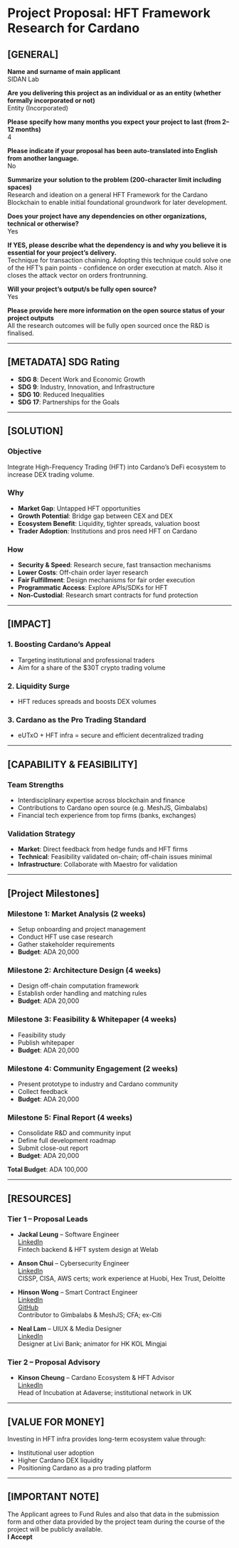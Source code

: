 # Project Proposal: HFT Framework Research for Cardano

## [GENERAL]

**Name and surname of main applicant**  
SIDAN Lab

**Are you delivering this project as an individual or as an entity (whether formally incorporated or not)**  
Entity (Incorporated)

**Please specify how many months you expect your project to last (from 2–12 months)**  
4

**Please indicate if your proposal has been auto-translated into English from another language.**  
No

**Summarize your solution to the problem (200-character limit including spaces)**  
Research and ideation on a general HFT Framework for the Cardano Blockchain to enable initial foundational groundwork for later development.

**Does your project have any dependencies on other organizations, technical or otherwise?**  
Yes

**If YES, please describe what the dependency is and why you believe it is essential for your project’s delivery.**  
Technique for transaction chaining. Adopting this technique could solve one of the HFT’s pain points - confidence on order execution at match. Also it closes the attack vector on orders frontrunning.

**Will your project’s output/s be fully open source?**  
Yes

**Please provide here more information on the open source status of your project outputs**  
All the research outcomes will be fully open sourced once the R&D is finalised.

---

## [METADATA] SDG Rating

- **SDG 8**: Decent Work and Economic Growth  
- **SDG 9**: Industry, Innovation, and Infrastructure  
- **SDG 10**: Reduced Inequalities  
- **SDG 17**: Partnerships for the Goals  

---

## [SOLUTION]

### Objective

Integrate High-Frequency Trading (HFT) into Cardano’s DeFi ecosystem to increase DEX trading volume.

### Why

- **Market Gap**: Untapped HFT opportunities
- **Growth Potential**: Bridge gap between CEX and DEX
- **Ecosystem Benefit**: Liquidity, tighter spreads, valuation boost
- **Trader Adoption**: Institutions and pros need HFT on Cardano

### How

- **Security & Speed**: Research secure, fast transaction mechanisms
- **Lower Costs**: Off-chain order layer research
- **Fair Fulfillment**: Design mechanisms for fair order execution
- **Programmatic Access**: Explore APIs/SDKs for HFT
- **Non-Custodial**: Research smart contracts for fund protection

---

## [IMPACT]

### 1. Boosting Cardano’s Appeal

- Targeting institutional and professional traders
- Aim for a share of the $30T crypto trading volume

### 2. Liquidity Surge

- HFT reduces spreads and boosts DEX volumes

### 3. Cardano as the Pro Trading Standard

- eUTxO + HFT infra = secure and efficient decentralized trading

---

## [CAPABILITY & FEASIBILITY]

### Team Strengths

- Interdisciplinary expertise across blockchain and finance
- Contributions to Cardano open source (e.g. MeshJS, Gimbalabs)
- Financial tech experience from top firms (banks, exchanges)

### Validation Strategy

- **Market**: Direct feedback from hedge funds and HFT firms
- **Technical**: Feasibility validated on-chain; off-chain issues minimal
- **Infrastructure**: Collaborate with Maestro for validation

---

## [Project Milestones]

### Milestone 1: Market Analysis (2 weeks)

- Setup onboarding and project management  
- Conduct HFT use case research  
- Gather stakeholder requirements  
- **Budget**: ADA 20,000

### Milestone 2: Architecture Design (4 weeks)

- Design off-chain computation framework  
- Establish order handling and matching rules  
- **Budget**: ADA 20,000

### Milestone 3: Feasibility & Whitepaper (4 weeks)

- Feasibility study  
- Publish whitepaper  
- **Budget**: ADA 20,000

### Milestone 4: Community Engagement (2 weeks)

- Present prototype to industry and Cardano community  
- Collect feedback  
- **Budget**: ADA 20,000

### Milestone 5: Final Report (4 weeks)

- Consolidate R&D and community input  
- Define full development roadmap  
- Submit close-out report  
- **Budget**: ADA 20,000

**Total Budget**: ADA 100,000

---

## [RESOURCES]

### Tier 1 – Proposal Leads

- **Jackal Leung** – Software Engineer  
  [LinkedIn](https://www.linkedin.com/in/jackalleung/)  
  Fintech backend & HFT system design at Welab

- **Anson Chui** – Cybersecurity Engineer  
  [LinkedIn](https://www.linkedin.com/in/anson-chui-219816158/)  
  CISSP, CISA, AWS certs; work experience at Huobi, Hex Trust, Deloitte

- **Hinson Wong** – Smart Contract Engineer  
  [LinkedIn](https://www.linkedin.com/in/hinsonwong/)  
  [GitHub](https://github.com/sidanwhatever)  
  Contributor to Gimbalabs & MeshJS; CFA; ex-Citi

- **Neal Lam** – UIUX & Media Designer  
  [LinkedIn](https://www.linkedin.com/in/neallam/)  
  Designer at Livi Bank; animator for HK KOL Mingjai

### Tier 2 – Proposal Advisory

- **Kinson Cheung** – Cardano Ecosystem & HFT Advisor  
  [LinkedIn](https://www.linkedin.com/in/kinson-cheung-166979103/)  
  Head of Incubation at Adaverse; institutional network in UK

---

## [VALUE FOR MONEY]

Investing in HFT infra provides long-term ecosystem value through:

- Institutional user adoption
- Higher Cardano DEX liquidity
- Positioning Cardano as a pro trading platform

---

## [IMPORTANT NOTE]

The Applicant agrees to Fund Rules and also that data in the submission form and other data provided by the project team during the course of the project will be publicly available.  
**I Accept**
